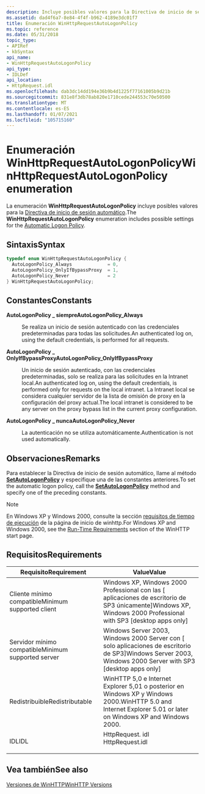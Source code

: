 ```yaml
---
description: Incluye posibles valores para la Directiva de inicio de sesión automático.
ms.assetid: dad4f6a7-8e84-4f4f-b962-4189e3dc01f7
title: Enumeración WinHttpRequestAutoLogonPolicy
ms.topic: reference
ms.date: 05/31/2018
topic_type:
- APIRef
- kbSyntax
api_name:
- WinHttpRequestAutoLogonPolicy
api_type:
- IDLDef
api_location:
- HttpRequest.idl
ms.openlocfilehash: dab3dc14dd194e36b9b4d1225f77161005b9d21b
ms.sourcegitcommit: 831e8f3db78ab820e1710cede244553c70e50500
ms.translationtype: MT
ms.contentlocale: es-ES
ms.lasthandoff: 01/07/2021
ms.locfileid: "105715160"
---
```

# <a name="winhttprequestautologonpolicy-enumeration"></a><span data-ttu-id="0df73-103">Enumeración WinHttpRequestAutoLogonPolicy</span><span class="sxs-lookup"><span data-stu-id="0df73-103">WinHttpRequestAutoLogonPolicy enumeration</span></span>

<span data-ttu-id="0df73-104">La enumeración **WinHttpRequestAutoLogonPolicy** incluye posibles valores para la [Directiva de inicio de sesión automático](authentication-in-winhttp.md).</span><span class="sxs-lookup"><span data-stu-id="0df73-104">The **WinHttpRequestAutoLogonPolicy** enumeration includes possible settings for the [Automatic Logon Policy](authentication-in-winhttp.md).</span></span>

## <a name="syntax"></a><span data-ttu-id="0df73-105">Sintaxis</span><span class="sxs-lookup"><span data-stu-id="0df73-105">Syntax</span></span>


```C++
typedef enum WinHttpRequestAutoLogonPolicy { 
  AutoLogonPolicy_Always             = 0,
  AutoLogonPolicy_OnlyIfBypassProxy  = 1,
  AutoLogonPolicy_Never              = 2
} WinHttpRequestAutoLogonPolicy;
```



## <a name="constants"></a><span data-ttu-id="0df73-106">Constantes</span><span class="sxs-lookup"><span data-stu-id="0df73-106">Constants</span></span>

<dl> <dt>

<span data-ttu-id="0df73-107"><span id="AutoLogonPolicy_Always"></span><span id="autologonpolicy_always"></span><span id="AUTOLOGONPOLICY_ALWAYS"></span>**AutoLogonPolicy \_ siempre**</span><span class="sxs-lookup"><span data-stu-id="0df73-107"><span id="AutoLogonPolicy_Always"></span><span id="autologonpolicy_always"></span><span id="AUTOLOGONPOLICY_ALWAYS"></span>**AutoLogonPolicy\_Always**</span></span>
</dt> <dd>

<span data-ttu-id="0df73-108">Se realiza un inicio de sesión autenticado con las credenciales predeterminadas para todas las solicitudes.</span><span class="sxs-lookup"><span data-stu-id="0df73-108">An authenticated log on, using the default credentials, is performed for all requests.</span></span>

</dd> <dt>

<span data-ttu-id="0df73-109"><span id="AutoLogonPolicy_OnlyIfBypassProxy"></span><span id="autologonpolicy_onlyifbypassproxy"></span><span id="AUTOLOGONPOLICY_ONLYIFBYPASSPROXY"></span>**AutoLogonPolicy \_ OnlyIfBypassProxy**</span><span class="sxs-lookup"><span data-stu-id="0df73-109"><span id="AutoLogonPolicy_OnlyIfBypassProxy"></span><span id="autologonpolicy_onlyifbypassproxy"></span><span id="AUTOLOGONPOLICY_ONLYIFBYPASSPROXY"></span>**AutoLogonPolicy\_OnlyIfBypassProxy**</span></span>
</dt> <dd>

<span data-ttu-id="0df73-110">Un inicio de sesión autenticado, con las credenciales predeterminadas, solo se realiza para las solicitudes en la Intranet local.</span><span class="sxs-lookup"><span data-stu-id="0df73-110">An authenticated log on, using the default credentials, is performed only for requests on the local intranet.</span></span> <span data-ttu-id="0df73-111">La Intranet local se considera cualquier servidor de la lista de omisión de proxy en la configuración del proxy actual.</span><span class="sxs-lookup"><span data-stu-id="0df73-111">The local intranet is considered to be any server on the proxy bypass list in the current proxy configuration.</span></span>

</dd> <dt>

<span data-ttu-id="0df73-112"><span id="AutoLogonPolicy_Never"></span><span id="autologonpolicy_never"></span><span id="AUTOLOGONPOLICY_NEVER"></span>**AutoLogonPolicy \_ nunca**</span><span class="sxs-lookup"><span data-stu-id="0df73-112"><span id="AutoLogonPolicy_Never"></span><span id="autologonpolicy_never"></span><span id="AUTOLOGONPOLICY_NEVER"></span>**AutoLogonPolicy\_Never**</span></span>
</dt> <dd>

<span data-ttu-id="0df73-113">La autenticación no se utiliza automáticamente.</span><span class="sxs-lookup"><span data-stu-id="0df73-113">Authentication is not used automatically.</span></span>

</dd> </dl>

## <a name="remarks"></a><span data-ttu-id="0df73-114">Observaciones</span><span class="sxs-lookup"><span data-stu-id="0df73-114">Remarks</span></span>

<span data-ttu-id="0df73-115">Para establecer la Directiva de inicio de sesión automático, llame al método [**SetAutoLogonPolicy**](iwinhttprequest-setautologonpolicy.md) y especifique una de las constantes anteriores.</span><span class="sxs-lookup"><span data-stu-id="0df73-115">To set the automatic logon policy, call the [**SetAutoLogonPolicy**](iwinhttprequest-setautologonpolicy.md) method and specify one of the preceding constants.</span></span>

> [!Note]  
> <span data-ttu-id="0df73-116">En Windows XP y Windows 2000, consulte la sección [requisitos de tiempo de ejecución](winhttp-start-page.md) de la página de inicio de winhttp.</span><span class="sxs-lookup"><span data-stu-id="0df73-116">For Windows XP and Windows 2000, see the [Run-Time Requirements](winhttp-start-page.md) section of the WinHTTP start page.</span></span>

 

## <a name="requirements"></a><span data-ttu-id="0df73-117">Requisitos</span><span class="sxs-lookup"><span data-stu-id="0df73-117">Requirements</span></span>



| <span data-ttu-id="0df73-118">Requisito</span><span class="sxs-lookup"><span data-stu-id="0df73-118">Requirement</span></span> | <span data-ttu-id="0df73-119">Value</span><span class="sxs-lookup"><span data-stu-id="0df73-119">Value</span></span> |
|-------------------------------------|--------------------------------------------------------------------------------------------|
| <span data-ttu-id="0df73-120">Cliente mínimo compatible</span><span class="sxs-lookup"><span data-stu-id="0df73-120">Minimum supported client</span></span><br/> | <span data-ttu-id="0df73-121">Windows XP, Windows 2000 Professional con las \[ aplicaciones de escritorio de SP3 únicamente\]</span><span class="sxs-lookup"><span data-stu-id="0df73-121">Windows XP, Windows 2000 Professional with SP3 \[desktop apps only\]</span></span><br/>            |
| <span data-ttu-id="0df73-122">Servidor mínimo compatible</span><span class="sxs-lookup"><span data-stu-id="0df73-122">Minimum supported server</span></span><br/> | <span data-ttu-id="0df73-123">Windows Server 2003, Windows 2000 Server con \[ solo aplicaciones de escritorio de SP3\]</span><span class="sxs-lookup"><span data-stu-id="0df73-123">Windows Server 2003, Windows 2000 Server with SP3 \[desktop apps only\]</span></span><br/>         |
| <span data-ttu-id="0df73-124">Redistribuible</span><span class="sxs-lookup"><span data-stu-id="0df73-124">Redistributable</span></span><br/>          | <span data-ttu-id="0df73-125">WinHTTP 5,0 e Internet Explorer 5,01 o posterior en Windows XP y Windows 2000.</span><span class="sxs-lookup"><span data-stu-id="0df73-125">WinHTTP 5.0 and Internet Explorer 5.01 or later on Windows XP and Windows 2000.</span></span><br/> |
| <span data-ttu-id="0df73-126">IDL</span><span class="sxs-lookup"><span data-stu-id="0df73-126">IDL</span></span><br/>                      | <dl> <span data-ttu-id="0df73-127"><dt>HttpRequest. idl</dt></span><span class="sxs-lookup"><span data-stu-id="0df73-127"><dt>HttpRequest.idl</dt></span></span> </dl> |



## <a name="see-also"></a><span data-ttu-id="0df73-128">Vea también</span><span class="sxs-lookup"><span data-stu-id="0df73-128">See also</span></span>

<dl> <dt>

[<span data-ttu-id="0df73-129">Versiones de WinHTTP</span><span class="sxs-lookup"><span data-stu-id="0df73-129">WinHTTP Versions</span></span>](winhttp-versions.md)
</dt> </dl>

 

 




